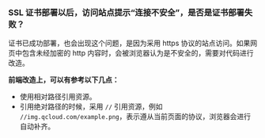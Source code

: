 ### SSL 证书部署以后，访问站点提示“连接不安全”，是否是证书部署失败？
证书已成功部署，也会出现这个问题，是因为采用 https 协议的站点访问。如果网页中包含未经加密的 http 内容时，会被浏览器认为是不安全的，需要对代码进行改造。

**前端改造上，可以有参考以下几点：**
- 使用相对路径引用资源。
- 引用绝对路径的时候，采用 `//` 引用资源，例如 `//img.qcloud.com/example.png`，表示遵从当前页面的协议，浏览器会进行自动补齐。
